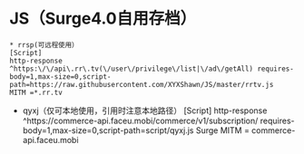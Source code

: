 # JS（Surge4.0自用存档）
~~~~~~~~~~~~~~~~
* rrsp(可远程使用）
[Script]
http-response ^https:\/\/api\.rr\.tv(\/user\/privilege\/list|\/ad\/getAll) requires-body=1,max-size=0,script-path=https://raw.githubusercontent.com/XYXShawn/JS/master/rrtv.js
MITM =*.rr.tv
~~~~~~~~~~~~~~~~
* qyxj（仅可本地使用，引用时注意本地路径）
[Script]
http-response ^https:\/\/commerce-api\.faceu\.mobi\/commerce\/v1\/subscription\/ requires-body=1,max-size=0,script-path=script/qyxj.js
Surge MITM = commerce-api.faceu.mobi
